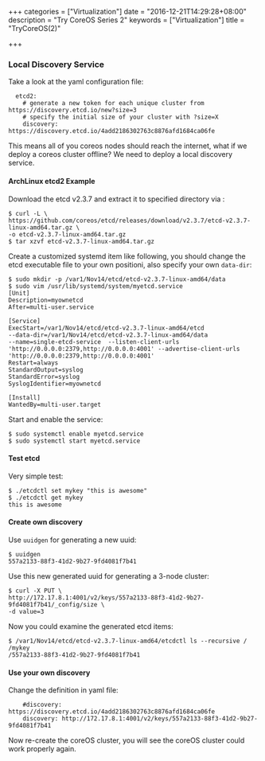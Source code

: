 +++
categories = ["Virtualization"]
date = "2016-12-21T14:29:28+08:00"
description = "Try CoreOS Series 2"
keywords = ["Virtualization"]
title = "TryCoreOS(2)"

+++
### Local Discovery Service
Take a look at the yaml configuration file:    

```
  etcd2:
    # generate a new token for each unique cluster from
https://discovery.etcd.io/new?size=3
    # specify the initial size of your cluster with ?size=X
    discovery: https://discovery.etcd.io/4add2186302763c8876afd1684ca06fe
```
This means all of you coreos nodes should reach the internet, what if we
deploy a coreos cluster offline? We need to deploy a local discovery service.    

#### ArchLinux etcd2 Example
Download the etcd v2.3.7 and extract it to specified directory via :     

```
$ curl -L \
https://github.com/coreos/etcd/releases/download/v2.3.7/etcd-v2.3.7-linux-amd64.tar.gz \
-o etcd-v2.3.7-linux-amd64.tar.gz
$ tar xzvf etcd-v2.3.7-linux-amd64.tar.gz
```
Create a customized systemd item like following, you should change the etcd
executable file to your own positioni, also specify your own `data-dir`:    

```
$ sudo mkdir -p /var1/Nov14/etcd/etcd-v2.3.7-linux-amd64/data
$ sudo vim /usr/lib/systemd/system/myetcd.service 
[Unit]
Description=myownetcd
After=multi-user.service

[Service]
ExecStart=/var1/Nov14/etcd/etcd-v2.3.7-linux-amd64/etcd
--data-dir=/var1/Nov14/etcd/etcd-v2.3.7-linux-amd64/data
--name=single-etcd-service  --listen-client-urls
'http://0.0.0.0:2379,http://0.0.0.0:4001' --advertise-client-urls
'http://0.0.0.0:2379,http://0.0.0.0:4001'
Restart=always
StandardOutput=syslog
StandardError=syslog
SyslogIdentifier=myownetcd

[Install]
WantedBy=multi-user.target
```
Start and enable the service:    

```
$ sudo systemctl enable myetcd.service
$ sudo systemctl start myetcd.service
```
#### Test etcd
Very simple test:    

```
$ ./etcdctl set mykey "this is awesome"
$ ./etcdctl get mykey
this is awesome
```

#### Create own discovery
Use `uuidgen` for generating a new uuid:    

```
$ uuidgen 
557a2133-88f3-41d2-9b27-9fd4081f7b41
```

Use this new generated uuid for generating a 3-node cluster:    

```
$ curl -X PUT \
http://172.17.8.1:4001/v2/keys/557a2133-88f3-41d2-9b27-9fd4081f7b41/_config/size \
-d value=3
```
Now you could examine the generated etcd items:    

```
$ /var1/Nov14/etcd/etcd-v2.3.7-linux-amd64/etcdctl ls --recursive /
/mykey
/557a2133-88f3-41d2-9b27-9fd4081f7b41
```
#### Use your own discovery
Change the definition in yaml file:    

```
    #discovery: https://discovery.etcd.io/4add2186302763c8876afd1684ca06fe
    discovery: http://172.17.8.1:4001/v2/keys/557a2133-88f3-41d2-9b27-9fd4081f7b41
```
Now re-create the coreOS cluster, you will see the coreOS cluster could
work properly again.    
